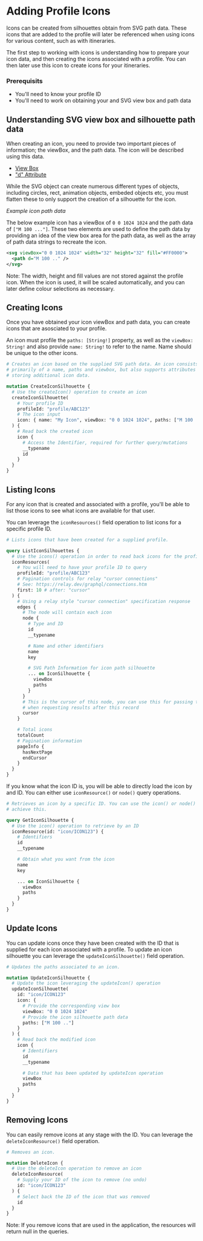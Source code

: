 # Adding Profile Icons

Icons can be created from silhouettes obtain from SVG path data. These icons
that are added to the profile will later be referenced when using icons for
various content, such as with itineraries.

The first step to working with icons is understanding how to prepare your icon
data, and then creating the icons associated with a profile. You can then later
use this icon to create icons for your itineraries.

### Prerequisits

- You'll need to know your profile ID
- You'll need to work on obtaining your and SVG view box and path data

## Understanding SVG view box and silhouette path data

When creating an icon, you need to provide two important pieces of information;
the viewBox, and the path data. The icon will be described using this data.

- [View Box](https://developer.mozilla.org/en-US/docs/Web/SVG/Attribute/viewBox)
- ["d" Attribute](https://developer.mozilla.org/en-US/docs/Web/SVG/Attribute/d)

While the SVG object can create numerous different types of objects, including
circles, rect, animation objects, embeded objects etc, you must flatten these
to only support the creation of a silhouette for the icon.

_Example icon path data_

The below example icon has a viewBox of `0 0 1024 1024` and the path data
of `["M 100 ..."]`. These two elements are used to define the path data by
providing an idea of the view box area for the path data, as well as the array
of path data strings to recreate the icon.

```xml
<svg viewBox="0 0 1024 1024" width="32" height="32" fill="#FF0000">
  <path d="M 100 .." />
</svg>
```

Note: The width, height and fill values are not stored against the profile icon.
When the icon is used, it will be scaled automatically, and you can later define
colour selections as necessary.

## Creating Icons

Once you have obtained your icon viewBox and path data, you can create icons
that are asosciated to your profile.

An icon must profile the `paths: [String!]` property, as well as the
`viewBox: String!` and also provide `name: String!` to refer to the name. Name
should be unique to the other icons.

```graphql
# Creates an icon based on the supplied SVG path data. An icon consists
# primarily of a name, paths and viewbox, but also supports attributes for
# storing additional icon data.

mutation CreateIconSilhouette {
  # Use the createIcon() operation to create an icon
  createIconSilhouette(
    # Your profile ID
    profileId: "profile/ABC123"
    # The icon input
    icon: { name: "My Icon", viewBox: "0 0 1024 1024", paths: ["M 100 .."] }
  ) {
    # Read back the created icon
    icon {
      # Access the Identifier, required for further query/mutations
      __typename
      id
    }
  }
}
```

## Listing Icons

For any icon that is created and associated with a profile, you'll be able to
list those icons to see what icons are available for that user.

You can leverage the `iconResources()` field operation to list icons for a specific
profile ID.

```graphql
# Lists icons that have been created for a supplied profile.

query ListIconSilhouettes {
  # Use the icons() operation in order to read back icons for the profile
  iconResources(
    # You will need to have your profile ID to query
    profileId: "profile/ABC123"
    # Pagination controls for relay "cursor connections"
    # See: https://relay.dev/graphql/connections.htm
    first: 10 # after: "cursor"
  ) {
    # Using a relay style "cursor connection" specification response
    edges {
      # The node will contain each icon
      node {
        # Type and ID
        id
        __typename

        # Name and other identifiers
        name
        key

        # SVG Path Information for icon path silhouette
        ... on IconSilhouette {
          viewBox
          paths
        }
      }
      # This is the cursor of this node, you can use this for passing to "after"
      # when requesting results after this record
      cursor
    }

    # Total icons
    totalCount
    # Pagination information
    pageInfo {
      hasNextPage
      endCursor
    }
  }
}
```

If you know what the icon ID is, you will be able to directly load the icon by
and ID. You can either use `iconResource()` or `node()` query operations.

```graphql
# Retrieves an icon by a specific ID. You can use the icon() or node() to
# achieve this.

query GetIconSilhouette {
  # Use the icon() operation to retrieve by an ID
  iconResource(id: "icon/ICON123") {
    # Identifiers
    id
    __typename

    # Obtain what you want from the icon
    name
    key

    ... on IconSilhouette {
      viewBox
      paths
    }
  }
}
```

## Update Icons

You can update icons once they have been created with the ID that is supplied
for each icon associated with a profile. To update an icon silhouette you can
leverage the `updateIconSilhouette()` field operation.

```graphql
# Updates the paths associated to an icon.

mutation UpdateIconSilhouette {
  # Update the icon leveraging the updateIcon() operation
  updateIconSilhouette(
    id: "icon/ICON123"
    icon: {
      # Provide the corresponding view box
      viewBox: "0 0 1024 1024"
      # Provide the icon silhouette path data
      paths: ["M 100 .."]
    }
  ) {
    # Read back the modified icon
    icon {
      # Identifiers
      id
      __typename

      # Data that has been updated by updateIcon operation
      viewBox
      paths
    }
  }
}
```

## Removing Icons

You can easily remove icons at any stage with the ID. You can leverage the
`deleteIconResource()` field operation.

```graphql
# Removes an icon.

mutation DeleteIcon {
  # Use the deleteIcon operation to remove an icon
  deleteIconResource(
    # Supply your ID of the icon to remove (no undo)
    id: "icon/ICON123"
  ) {
    # Select back the ID of the icon that was removed
    id
  }
}
```

Note: If you remove icons that are used in the application, the resources will
return null in the queries.
